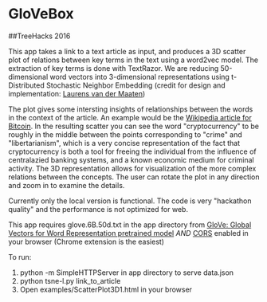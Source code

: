 # GloVeBox
##TreeHacks 2016

This app takes a link to a text article as input, and produces a 3D scatter plot of relations between key terms in the text using a word2vec model. The extraction of key terms is done with TextRazor. We are reducing 50-dimensional word vectors into 3-dimensional representations using t-Distributed Stochastic Neighbor Embedding (credit for design and implementation: [Laurens van der Maaten](https://lvdmaaten.github.io/))

The plot gives some intersting insights of relationships between the words in the context of the article. An example would be the [Wikipedia article for Bitcoin](https://en.wikipedia.org/wiki/Bitcoin). In the resulting scatter you can see the word "cryptocurrency" to be roughly in the middle between the points corresponding to "crime" and "libertarianism", which is a very concise representation of the fact that cryptocurrency is both a tool for freeing the individual from the influence of centralazied banking systems, and a known economic medium for criminal activity. The 3D representation allows for visualization of the more complex relations between the concepts. The user can rotate the plot in any direction and zoom in to examine the details. 

Currently only the local version is functional. The code is very "hackathon quality" and the performance is not optimized for web. 

This app requires glove.6B.50d.txt in the app directory from [GloVe: Global Vectors for Word Representation pretrained model](http://nlp.stanford.edu/data/glove.6B.zip) *AND* [CORS](https://goo.gl/v8h6sh) enabled in your browser (Chrome extension is the easiest)

To run:

1. python -m SimpleHTTPServer in app directory to serve data.json
2. python tsne-l.py link_to_article
3. Open examples/ScatterPlot3D1.html in your browser


